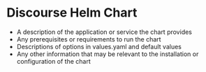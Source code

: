 # Discourse Helm Chart

 - A description of the application or service the chart provides
 - Any prerequisites or requirements to run the chart
 - Descriptions of options in values.yaml and default values
 - Any other information that may be relevant to the installation or configuration of the chart

